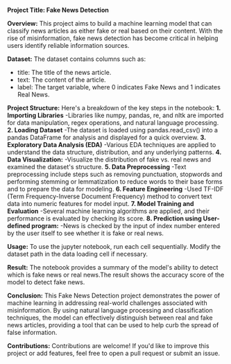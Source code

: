 **Project Title: Fake News Detection**

**Overview:**
This project aims to build a machine learning model that can classify news articles as either fake or real based on their content. With the rise of misinformation, fake news detection has become critical in helping users identify reliable information sources.

**Dataset:**
The dataset contains columns such as:
* title: The title of the news article.
* text: The content of the article.
* label: The target variable, where 0 indicates Fake News and 1 indicates Real News.

**Project Structure:**
Here's a breakdown of the key steps in the notebook:
**1.** **Importing Libraries**
    -Libraries like numpy, pandas, re, and nltk are imported for data manipulation, regex operations, and natural language processing.
**2. Loading Dataset**
    -The dataset is loaded using pandas.read_csv() into a pandas DataFrame for analysis and displayed for a quick overview.
**3. Exploratory Data Analysis (EDA)**
    -Various EDA techniques are applied to understand the data structure, distribution, and any underlying patterns.
**4. Data Visualization:**
    -Visualize the distribution of fake vs. real news and examined the dataset's structure.
**5. Data Preprocessing**
    -Text preprocessing include steps such as removing punctuation, stopwords and performing stemming or lemmatization to reduce words to their base forms and to prepare the data for modeling.
**6. Feature Engineering**
    -Used TF-IDF (Term Frequency-Inverse Document Frequency) method to convert text data into numeric features for model input.
**7. Model Training and Evaluation**
    -Several machine learning algorithms are applied, and their performance is evaluated by checking its score.
**8. Prediction using User-defined program:**
    -News is checked by the input of index number entered by the user itself to see whether it is fake or real news.

**Usage:**
To use the jupyter notebook, run each cell sequentially. Modify the dataset path in the data loading cell if necessary.

**Result:**
The notebook provides a summary of the model's ability to detect which is fake news or real news.The result shows the accuracy score of the model to detect fake news.

**Conclusion:**
This Fake News Detection project demonstrates the power of machine learning in addressing real-world challenges associated with misinformation. By using natural language processing and classification techniques, the model can effectively distinguish between real and fake news articles, providing a tool that can be used to help curb the spread of false information.

**Contributions:**
Contributions are welcome! If you'd like to improve this project or add features, feel free to open a pull request or submit an issue.
